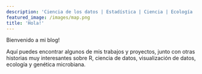```yaml
---
description: 'Ciencia de los datos | Estadística | Ciencia | Ecología | Visualización de datos'
featured_image: /images/map.png
title: 'Hola!'
---
```

Bienvenido a mi blog!

Aquí puedes encontrar algunos de mis trabajos y proyectos, junto con otras historias muy interesantes sobre R, ciencia de datos, visualización de datos, ecología y genética microbiana.